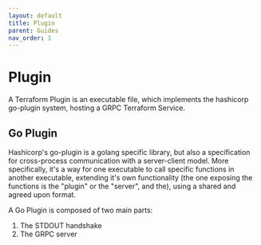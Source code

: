 ```yaml
---
layout: default
title: Plugin
parent: Guides
nav_order: 1
---
```

# Plugin

A Terraform Plugin is an executable file, which implements the hashicorp go-plugin system, hosting a GRPC Terraform Service.

## Go Plugin
Hashicorp's go-plugin is a golang specific library, but also a specification for cross-process communication with a server-client model. More specifically, it's a way for one executable to call specific functions in another executable, extending it's own functionality (the one exposing the functions is the "plugin" or the "server", and the), using a shared and agreed upon format.

A Go Plugin is composed of two main parts:

1. The STDOUT handshake
2. The GRPC server
